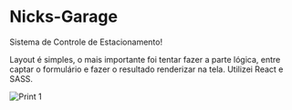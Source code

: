 # Nicks-Garage
Sistema de Controle de Estacionamento!

Layout é simples, o mais importante foi tentar fazer a parte lógica, entre captar o formulário e fazer o resultado renderizar na tela. 
Utilizei React e SASS. 

![Print 1](https://github.com/NicolasLimaDEV/Nicks-Garage/assets/91435296/2dfa51fd-cc67-4e27-a7d2-70989636546b)
